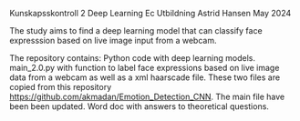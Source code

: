 Kunskapsskontroll 2
Deep Learning
Ec Utbildning 
Astrid Hansen
May 2024

The study aims to find a deep learning model that can classify face expresssion based on live image input from a webcam.  

The repository contains:
Python code with deep learning models. 
main_2.0.py with function to label face expressions based on live image data from a webcam as well as a xml haarscade file. These two files are copied from this repository https://github.com/akmadan/Emotion_Detection_CNN. The main file have been been updated.
Word doc with answers to theoretical questions.



